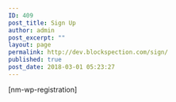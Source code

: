 ```yaml
---
ID: 409
post_title: Sign Up
author: admin
post_excerpt: ""
layout: page
permalink: http://dev.blockspection.com/sign/
published: true
post_date: 2018-03-01 05:23:27
---
```

[nm-wp-registration]
